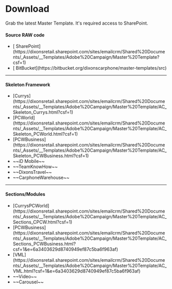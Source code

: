 # Download

Grab the latest Master Template. It's required access to SharePoint.

#### Source RAW code

<ul class="list-style-none text-decoration-none">
  <li>[<i class="fas fa-cloud-download-alt"></i> SharePoint](https://dixonsretail.sharepoint.com/sites/emailcrm/Shared%20Documents/_Assets/__Templates/Adobe%20Campaign/Master%20Template?csf=1)</li>
  <li>[<i class="fas fa-code-branch"></i> BitBucket](https://bitbucket.org/dixonscarphone/master-templates/src)</li>
</ul>

- - -

#### Skeleton Framework

<ul class="list-style-none">
  <li class="fa-fw icon currys">[Currys](https://dixonsretail.sharepoint.com/sites/emailcrm/Shared%20Documents/_Assets/__Templates/Adobe%20Campaign/Master%20Template/AC_Skeleton_Currys.html?csf=1)</li>
  <li class="af icon">[PCWorld](https://dixonsretail.sharepoint.com/sites/emailcrm/Shared%20Documents/_Assets/__Templates/Adobe%20Campaign/Master%20Template/AC_Skeleton_PCWorld.html?csf=1)</li>
  <li class="af icon">[PCWBusiness](https://dixonsretail.sharepoint.com/sites/emailcrm/Shared%20Documents/_Assets/__Templates/Adobe%20Campaign/Master%20Template/AC_Skeleton_PCWBusiness.html?csf=1)</li>
  <li class="no-icon">~~iD Mobile~~</li>
  <li class="no-icon">~~TeamKnowHow~~</li>
  <li class="no-icon">~~DixonsTravel~~</li>
  <li class="no-icon">~~CarphoneWarehouse~~</li>
</ul>

- - -

#### Sections/Modules

<ul class="list-style-none">
  <li class="af icon">[CurrysPCWorld](https://dixonsretail.sharepoint.com/sites/emailcrm/Shared%20Documents/_Assets/__Templates/Adobe%20Campaign/Master%20Template/AC_Sections_CPCW.html?csf=1)</li>
  <li class="af icon">[PCWBusiness](https://dixonsretail.sharepoint.com/sites/emailcrm/Shared%20Documents/_Assets/__Templates/Adobe%20Campaign/Master%20Template/AC_Sections_PCWBusiness.html?csf=1&e=6a3403629d8740949ef87c5ba6f963af)</li>
  <li class="af icon">[VML](https://dixonsretail.sharepoint.com/sites/emailcrm/Shared%20Documents/_Assets/__Templates/Adobe%20Campaign/Master%20Template/AC_VML.html?csf=1&e=6a3403629d8740949ef87c5ba6f963af)</li>
  <li class="no-icon">~~Video~~</li>
  <li class="no-icon">~~Carousel~~</li>
</ul>

